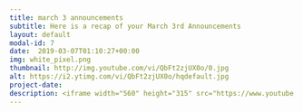 ```yaml
---
title: march 3 announcements
subtitle: Here is a recap of your March 3rd Announcements
layout: default
modal-id: 7 
date:  2019-03-07T01:10:27+00:00
img: white_pixel.png
thumbnail: http://img.youtube.com/vi/QbFt2zjUX0o/0.jpg
alt: https://i2.ytimg.com/vi/QbFt2zjUX0o/hqdefault.jpg
project-date: 
description: <iframe width="560" height="315" src="https://www.youtube.com/embed/QbFt2zjUX0o" frameborder="0" allowfullscreen></iframe> 
---
```

